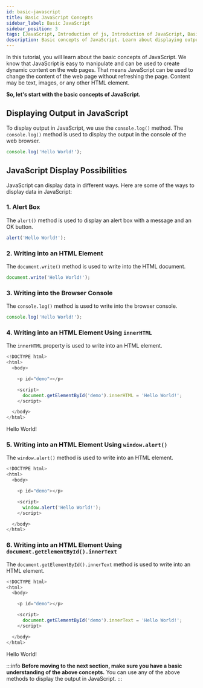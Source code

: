 ```yaml
---
id: basic-javascript
title: Basic JavaScript Concepts
sidebar_label: Basic JavaScript
sidebar_position: 3
tags: [JavaScript, Introduction of js, Introduction of JavaScript, Basic JavaScript Concepts, basic js concepts, basic js]
description: Basic concepts of JavaScript. Learn about displaying output in JavaScript, JavaScript display possibilities, and more.
---
```


In this tutorial, you will learn about the basic concepts of JavaScript. We know that JavaScript is easy to manipulate and can be used to create dynamic content on the web pages. That means JavaScript can be used to change the content of the web page without refreshing the page. Content may be text, images, or any other HTML element. 

**So, let's start with the basic concepts of JavaScript.**

## Displaying Output in JavaScript

To display output in JavaScript, we use the `console.log()` method. The `console.log()` method is used to display the output in the console of the web browser. 

```js title="index.js"
console.log('Hello World!');
```

## JavaScript Display Possibilities 

JavaScript can display data in different ways. Here are some of the ways to display data in JavaScript:

### 1. Alert Box

The `alert()` method is used to display an alert box with a message and an OK button. 

```js title="index.js"
alert('Hello World!');
```

### 2. Writing into an HTML Element

The `document.write()` method is used to write into the HTML document. 

```js title="index.js"
document.write('Hello World!');
```

### 3. Writing into the Browser Console

The `console.log()` method is used to write into the browser console. 

```js title="index.js"
console.log('Hello World!');
```

### 4. Writing into an HTML Element Using `innerHTML`

The `innerHTML` property is used to write into an HTML element. 

```js title="index.html"
<!DOCTYPE html>
<html>
  <body>

    <p id="demo"></p>

    <script>
      document.getElementById('demo').innerHTML = 'Hello World!';
    </script>

  </body>
</html>
```

<BrowserWindow url="http://127.0.0.1:5500/index.html">
    <p id="demo">Hello World!</p>
</BrowserWindow>

### 5. Writing into an HTML Element Using `window.alert()`

The `window.alert()` method is used to write into an HTML element. 

```js title="index.html"
<!DOCTYPE html>
<html>
  <body>

    <p id="demo"></p>

    <script>
      window.alert('Hello World!');
    </script>

  </body>
</html>
```

### 6. Writing into an HTML Element Using `document.getElementById().innerText`

The `document.getElementById().innerText` method is used to write into an HTML element. 

```js title="index.html"
<!DOCTYPE html>
<html>
  <body>

    <p id="demo"></p>

    <script>
      document.getElementById('demo').innerText = 'Hello World!';
    </script>

  </body>
</html>
```

<BrowserWindow url="http://127.0.0.1:5500/index.html">
    <p id="demo">Hello World!</p>
</BrowserWindow>

:::info
**Before moving to the next section, make sure you have a basic understanding of the above concepts.**
You can use any of the above methods to display the output in JavaScript.
:::